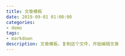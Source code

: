 ```yaml
---
title: 文章模板
date: 2019-09-01 01:00:00
categories:
- demo
tags:
- markdown
description: 文章模板，复制这个文件，开始编辑文章
---
```


